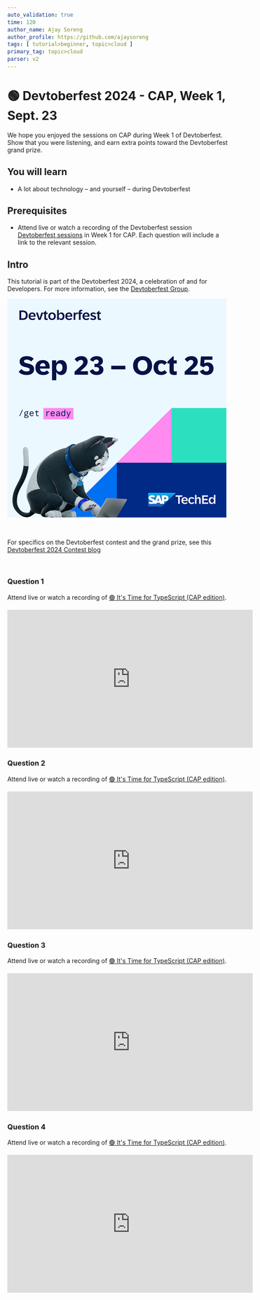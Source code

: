 ```yaml
---
auto_validation: true
time: 120
author_name: Ajay Soreng
author_profile: https://github.com/ajaysoreng
tags: [ tutorial>beginner, topic>cloud ]
primary_tag: topic>cloud
parser: v2
---
```


# 🟢 Devtoberfest 2024 - CAP, Week 1, Sept. 23
<!-- description --> We hope you enjoyed the sessions on CAP during Week 1 of Devtoberfest. Show that you were listening, and earn extra points toward the Devtoberfest grand prize. 
 
## You will learn
- A lot about technology – and yourself – during Devtoberfest

## Prerequisites
- Attend live or watch a recording of the Devtoberfest session [Devtoberfest sessions](https://community.sap.com/t5/devtoberfest/eb-p/devtoberfest-events) in Week 1 for CAP. Each question will include a link to the relevant session. 


## Intro
This tutorial is part of the Devtoberfest 2024, a celebration of and for Developers. For more information, see the [Devtoberfest Group](https://groups.community.sap.com/t5/devtoberfest/gh-p/Devtoberfest).

![Devtoberfest](promo-image-kasimir-square.png)

&nbsp;

For specifics on the Devtoberfest contest and the grand prize, see this [Devtoberfest 2024 Contest blog](https://community.sap.com/t5/devtoberfest-blog-posts/devtoberfest-2024-contest/ba-p/13781593)

&nbsp;

### Question 1 

Attend live or watch a recording of [🟢 It's Time for TypeScript (CAP edition)](https://www.youtube.com/watch?v=5DX6FwR5fss). 

<iframe width="560" height="315" src="https://www.youtube.com/embed/5DX6FwR5fss" frameborder="0" allowfullscreen></iframe>

### Question 2 

Attend live or watch a recording of [🟢 It's Time for TypeScript (CAP edition)](https://www.youtube.com/watch?v=5DX6FwR5fss). 

<iframe width="560" height="315" src="https://www.youtube.com/embed/5DX6FwR5fss" frameborder="0" allowfullscreen></iframe>

### Question 3 

Attend live or watch a recording of [🟢 It's Time for TypeScript (CAP edition)](https://www.youtube.com/watch?v=5DX6FwR5fss). 

<iframe width="560" height="315" src="https://www.youtube.com/embed/5DX6FwR5fss" frameborder="0" allowfullscreen></iframe>

### Question 4 

Attend live or watch a recording of [🟢 It's Time for TypeScript (CAP edition)](https://www.youtube.com/watch?v=5DX6FwR5fss). 

<iframe width="560" height="315" src="https://www.youtube.com/embed/5DX6FwR5fss" frameborder="0" allowfullscreen></iframe>